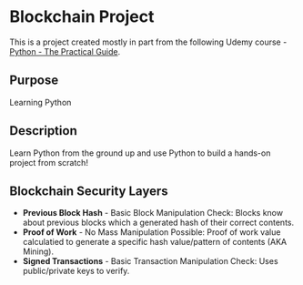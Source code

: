 # Blockchain Project

This is a project created mostly in part from the following Udemy course - [Python - The Practical Guide](https://www.udemy.com/course/learn-python-by-building-a-blockchain-cryptocurrency/).

## Purpose

Learning Python

## Description

Learn Python from the ground up and use Python to build a hands-on project from scratch!

## Blockchain Security Layers

 - **Previous Block Hash** - Basic Block Manipulation Check: Blocks know about previous blocks which a generated hash of their correct contents.
 - **Proof of Work** - No Mass Manipulation Possible: Proof of work value calculatied to generate a specific hash value/pattern of contents (AKA Mining).
 - **Signed Transactions** - Basic Transaction Manipulation Check: Uses public/private keys to verify.
